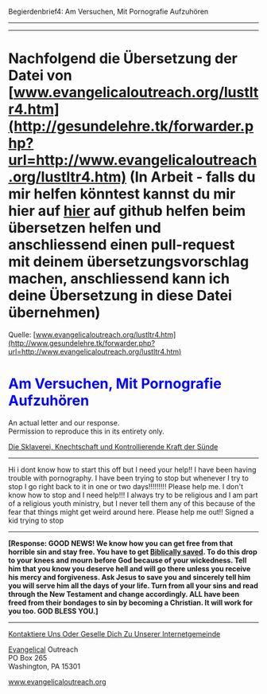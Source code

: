 <!--t Begierdenbrief4: Am Versuchen, Mit Pornografie Aufzuhören - in Arbeit (0% übersetzt) t-->
<!--d Begierdenbrief4: Am Versuchen, Mit Pornografie Aufzuhören - in Arbeit (0% übersetzt) d-->

Begierdenbrief4: Am Versuchen, Mit Pornografie Aufzuhören

- - - 
- - -

# Nachfolgend die Übersetzung der Datei von [www.evangelicaloutreach.org/lustltr4.htm](http://gesundelehre.tk/forwarder.php?url=http://www.evangelicaloutreach.org/lustltr4.htm) (In Arbeit - falls du mir helfen könntest kannst du mir hier auf [hier](https://github.com/gesundelehre/gesundelehre_translate/blob/master/content/static/pornografiesucht/begierdenbrief4.md) auf github helfen beim übersetzen helfen und anschliessend einen pull-request mit deinem übersetzungsvorschlag machen, anschliessend kann ich deine Übersetzung in diese Datei übernehmen)

Quelle: [www.evangelicaloutreach.org/lustltr4.htm](http://www.gesundelehre.tk/forwarder.php?url=http://www.evangelicaloutreach.org/lustltr4.htm)

# <font color="blue">Am Versuchen, Mit Pornografie Aufzuhören</font>

An actual letter and our response.  
Permission to reproduce this in its entirety only.

[Die Sklaverei, Knechtschaft und Kontrollierende Kraft der Sünde](http://www.gesundelehre.tk/forwarder.php?url=http://www.evangelicaloutreach.org/sin.html)

* * *

Hi i dont know how to start this off but I need your help!! I have been having trouble with pornography. I have been trying to stop but whenever I try to stop I go right back to it in one or two days!!!!!!!!! Please help me. I don't know how to stop and I need help!!! I always try to be religious and I am part of a religious youth ministry, but I never tell them any of this because of the fear that things might get weird around here. Please help me out!! Signed a kid trying to stop

* * *

**[Response: GOOD NEWS! We know how you can get free from that horrible sin and stay free. You have to get [Biblically saved](http://www.gesundelehre.tk/forwarder.php?url=http://www.evangelicaloutreach.org/plan-of-salvation.html). To do this drop to your knees and mourn before God because of your wickedness. Tell him that you know you deserve hell and will go there unless you receive his mercy and forgiveness. Ask Jesus to save you and sincerely tell him you will serve him all the days of your life. Turn from all your sins and read through the New Testament and change accordingly. ALL have been freed from their bondages to sin by becoming a Christian. It will work for you too. GOD BLESS YOU.]**

* * *

[Kontaktiere Uns Oder Geselle Dich Zu Unserer Internetgemeinde](http://www.gesundelehre.tk/forwarder.php?url=http://www.evangelicaloutreach.org/contact.html)

[Evangelical](http://www.gesundelehre.tk/forwarder.php?url=http://www.evangelicaloutreach.org/index.html) Outreach  
PO Box 265  
Washington, PA 15301

www.evangelicaloutreach.org